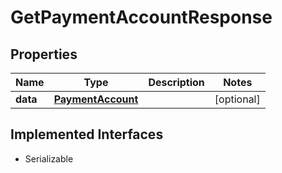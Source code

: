 

# GetPaymentAccountResponse


## Properties

Name | Type | Description | Notes
------------ | ------------- | ------------- | -------------
**data** | [**PaymentAccount**](PaymentAccount.md) |  |  [optional]


## Implemented Interfaces

* Serializable


